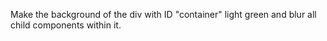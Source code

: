 Make the background of the div with ID "container" light green and blur all child components within it.
